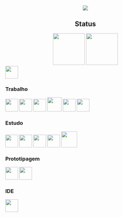 <div align="center">
  <h1></h1>
  <img src="https://user-images.githubusercontent.com/45412979/188247119-44d5a798-1097-4960-ac68-b5f4fdd70e73.gif" />
</div>

<div align="center">
  <h2>Status</h2>
  <img height="100rem" src="https://github-readme-stats.vercel.app/api?username=JulianoBaumel&hide=stars&show_icons=true&hide_border=true&theme=vision-friendly-dark"/>
  <img height="100rem" src="https://github-readme-stats.vercel.app/api/top-langs/?username=JulianoBaumel&layout=compact&hide_border=true&theme=vision-friendly-dark"/>
</div>
<div>
  <a href="https://www.linkedin.com/in/juliano-baumel/">
    <img height="40rem" src="https://cdn.jsdelivr.net/gh/devicons/devicon/icons/linkedin/linkedin-original.svg" />
  </a>
</div>
<div style="border: 1px">
  <h3>Trabalho</h3>
  <img height="40rem" src="https://upload.wikimedia.org/wikipedia/commons/e/e1/Microsoft_Office_SharePoint_%282019%E2%80%93present%29.svg" />
  <img height="40rem" src="https://cdn.jsdelivr.net/gh/devicons/devicon/icons/javascript/javascript-plain.svg" />
  <img height="40rem" src="https://cdn.jsdelivr.net/gh/devicons/devicon/icons/jquery/jquery-original.svg" />
  <img height="45rem" src="https://cdn.jsdelivr.net/gh/devicons/devicon/icons/bootstrap/bootstrap-plain.svg" />
  <img height="40rem" src="https://cdn.jsdelivr.net/gh/devicons/devicon/icons/css3/css3-plain.svg" />
  <img height="40rem" src="https://cdn.jsdelivr.net/gh/devicons/devicon/icons/html5/html5-plain.svg" />
</div>
<div height="186rem">
  <h3>Estudo</h3>
  <img height="40rem" src="https://cdn.jsdelivr.net/gh/devicons/devicon/icons/react/react-original.svg" />
  <img height="40rem" src="https://cdn.jsdelivr.net/gh/devicons/devicon/icons/typescript/typescript-plain.svg" />
  <img height="40rem" src="https://cdn.jsdelivr.net/gh/devicons/devicon/icons/tailwindcss/tailwindcss-plain.svg" />
  <img height="40rem" src="https://cdn.jsdelivr.net/gh/devicons/devicon/icons/npm/npm-original-wordmark.svg" />
  <img height="50rem" src="https://cdn.jsdelivr.net/gh/devicons/devicon/icons/mysql/mysql-original-wordmark.svg" />
</div>
<div>
  <h3>Prototipagem</h3>
  <img height="40rem" src="https://cdn.jsdelivr.net/gh/devicons/devicon/icons/figma/figma-original.svg" />
  <img height="40rem" src="https://cdn.jsdelivr.net/gh/devicons/devicon/icons/xd/xd-plain.svg" />
</div>
<div>
  <h3>IDE</h3>
  <img height="40rem" src="https://cdn.jsdelivr.net/gh/devicons/devicon/icons/vscode/vscode-original.svg" />
</div>
